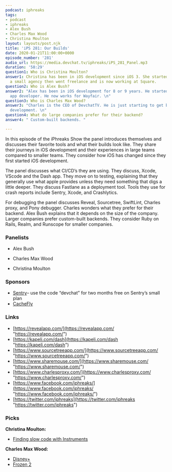 ```yaml
---
podcast: iphreaks
tags:
- podcast
- iphreaks
- Alex Bush
- Charles Max Wood
- Christina Moulton
layout: layouts/post.njk
title: 'iPS 281: Our Builds'
date: 2020-01-21T11:00:00+0000
episode_number: '281'
audio_url: https://media.devchat.tv/iphreaks/iPS_281_Panel.mp3
duration: '58:29'
question1: Who is Christina Moulton?
answer1: Christina has been in iOS development since iOS 3. She started working for
  a small agency then went freelance and is now working at Square.
question2: Who is Alex Bush?
answer2: "Alex has been in iOS development for 8 or 9 years. He started as an android
  app developer. He now works for Wayfair. \n"
question3: Who is Charles Max Wood?
answer3: "Charles is the CEO of DevchatTV. He is just starting to get back into iOS
  development. \n"
question4: What do large companies prefer for their backend?
answer4: " Custom-built backends. "

---
```

In this episode of the iPhreaks Show the panel introduces themselves and discusses their favorite tools and what their builds look like. They share their journeys in iOS development and their experiences in large teams compared to smaller teams. They consider how iOS has changed since they first started iOS development.

The panel discusses what CI/CD’s they are using. They discuss, Xcode, VScode and the Dash app. They move on to testing, explaining that they generally use what apple provides unless they need something that digs a little deeper. They discuss Fastlane as a deployment tool. Tools they use for crash reports include Sentry, Xcode, and Crashlytics.

For debugging the panel discusses Reveal, Sourcetree, SwiftLint, Charles proxy, and Pony debugger. Charles wonders what they prefer for their backend. Alex Bush explains that it depends on the size of the company. Larger companies prefer custom-built backends. They consider Ruby on Rails, Realm, and Runscope for smaller companies.

### **Panelists**

* Alex Bush
* Charles Max Wood


* Christina Moulton

### **Sponsors**

* [Sentry](http://sentry.io/)– use the code “devchat” for two months free on Sentry’s small plan
* [CacheFly](https://www.cachefly.com/)

### **Links**

* [https://revealapp.com/](https://revealapp.com/ "https://revealapp.com/")
* [https://kapeli.com/dash](https://kapeli.com/dash "https://kapeli.com/dash")
* [https://www.sourcetreeapp.com/](https://www.sourcetreeapp.com/ "https://www.sourcetreeapp.com/")
* [https://www.sharemouse.com/](https://www.sharemouse.com/ "https://www.sharemouse.com/")
* [https://www.charlesproxy.com/](https://www.charlesproxy.com/ "https://www.charlesproxy.com/")
* [https://www.facebook.com/iphreaks/](https://www.facebook.com/iphreaks/ "https://www.facebook.com/iphreaks/")
* [https://twitter.com/iphreaks](https://twitter.com/iphreaks "https://twitter.com/iphreaks")

### **Picks**

**Christina Moulton:**

* [Finding slow code with Instruments](https://www.donnywals.com/finding-slow-code-with-instruments/)

**Charles Max Wood:**

* [Disney+](https://www.disneyplus.com/)
* [Frozen 2](https://movies.disney.com/frozen-2)